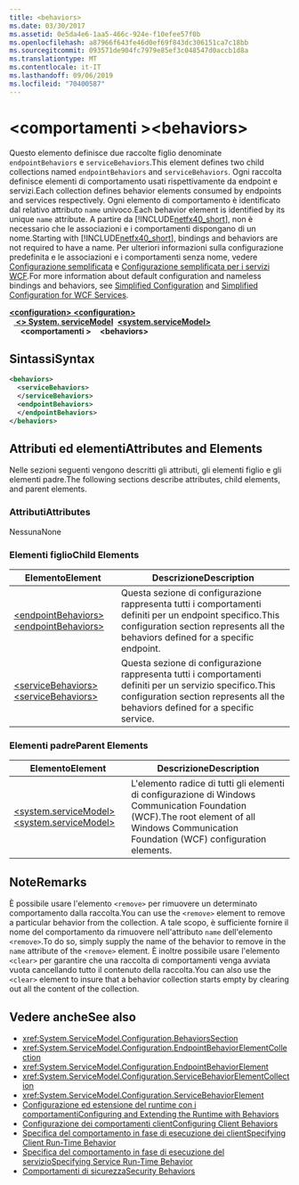 ```yaml
---
title: <behaviors>
ms.date: 03/30/2017
ms.assetid: 0e5da4e6-1aa5-466c-924e-f10efee57f0b
ms.openlocfilehash: a87966f643fe46d0ef69f843dc306151ca7c18bb
ms.sourcegitcommit: 093571de904fc7979e85ef3c048547d0accb1d8a
ms.translationtype: MT
ms.contentlocale: it-IT
ms.lasthandoff: 09/06/2019
ms.locfileid: "70400587"
---
```

# <a name="behaviors"></a><span data-ttu-id="979b9-101">\<comportamenti ></span><span class="sxs-lookup"><span data-stu-id="979b9-101">\<behaviors></span></span>
<span data-ttu-id="979b9-102">Questo elemento definisce due raccolte figlio denominate `endpointBehaviors` e `serviceBehaviors`.</span><span class="sxs-lookup"><span data-stu-id="979b9-102">This element defines two child collections named `endpointBehaviors` and `serviceBehaviors`.</span></span>  <span data-ttu-id="979b9-103">Ogni raccolta definisce elementi di comportamento usati rispettivamente da endpoint e servizi.</span><span class="sxs-lookup"><span data-stu-id="979b9-103">Each collection defines behavior elements consumed by endpoints and services respectively.</span></span> <span data-ttu-id="979b9-104">Ogni elemento di comportamento è identificato dal relativo attributo `name` univoco.</span><span class="sxs-lookup"><span data-stu-id="979b9-104">Each behavior element is identified by its unique `name` attribute.</span></span> <span data-ttu-id="979b9-105">A partire da [!INCLUDE[netfx40_short](../../../../../includes/netfx40-short-md.md)], non è necessario che le associazioni e i comportamenti dispongano di un nome.</span><span class="sxs-lookup"><span data-stu-id="979b9-105">Starting with [!INCLUDE[netfx40_short](../../../../../includes/netfx40-short-md.md)], bindings and behaviors are not required to have a name.</span></span> <span data-ttu-id="979b9-106">Per ulteriori informazioni sulla configurazione predefinita e le associazioni e i comportamenti senza nome, vedere [Configurazione semplificata](../../../wcf/simplified-configuration.md) e [Configurazione semplificata per i servizi WCF](../../../wcf/samples/simplified-configuration-for-wcf-services.md).</span><span class="sxs-lookup"><span data-stu-id="979b9-106">For more information about default configuration and nameless bindings and behaviors, see [Simplified Configuration](../../../wcf/simplified-configuration.md) and [Simplified Configuration for WCF Services](../../../wcf/samples/simplified-configuration-for-wcf-services.md).</span></span>  
  
<span data-ttu-id="979b9-107">[ **\<configuration>** ](../configuration-element.md)</span><span class="sxs-lookup"><span data-stu-id="979b9-107">[**\<configuration>**](../configuration-element.md)</span></span>\
<span data-ttu-id="979b9-108">&nbsp;&nbsp;[ **\<> System. serviceModel**](system-servicemodel.md)</span><span class="sxs-lookup"><span data-stu-id="979b9-108">&nbsp;&nbsp;[**\<system.serviceModel>**](system-servicemodel.md)</span></span>\
<span data-ttu-id="979b9-109">&nbsp;&nbsp;&nbsp;&nbsp; **\<comportamenti >**</span><span class="sxs-lookup"><span data-stu-id="979b9-109">&nbsp;&nbsp;&nbsp;&nbsp;**\<behaviors>**</span></span>  
  
## <a name="syntax"></a><span data-ttu-id="979b9-110">Sintassi</span><span class="sxs-lookup"><span data-stu-id="979b9-110">Syntax</span></span>  
  
```xml  
<behaviors>
  <serviceBehaviors>
  </serviceBehaviors>
  <endpointBehaviors>
  </endpointBehaviors>
</behaviors>
```  
  
## <a name="attributes-and-elements"></a><span data-ttu-id="979b9-111">Attributi ed elementi</span><span class="sxs-lookup"><span data-stu-id="979b9-111">Attributes and Elements</span></span>  
 <span data-ttu-id="979b9-112">Nelle sezioni seguenti vengono descritti gli attributi, gli elementi figlio e gli elementi padre.</span><span class="sxs-lookup"><span data-stu-id="979b9-112">The following sections describe attributes, child elements, and parent elements.</span></span>  
  
### <a name="attributes"></a><span data-ttu-id="979b9-113">Attributi</span><span class="sxs-lookup"><span data-stu-id="979b9-113">Attributes</span></span>  
 <span data-ttu-id="979b9-114">Nessuna</span><span class="sxs-lookup"><span data-stu-id="979b9-114">None</span></span>  
  
### <a name="child-elements"></a><span data-ttu-id="979b9-115">Elementi figlio</span><span class="sxs-lookup"><span data-stu-id="979b9-115">Child Elements</span></span>  
  
|<span data-ttu-id="979b9-116">Elemento</span><span class="sxs-lookup"><span data-stu-id="979b9-116">Element</span></span>|<span data-ttu-id="979b9-117">Descrizione</span><span class="sxs-lookup"><span data-stu-id="979b9-117">Description</span></span>|  
|-------------|-----------------|  
|[<span data-ttu-id="979b9-118">\<endpointBehaviors></span><span class="sxs-lookup"><span data-stu-id="979b9-118">\<endpointBehaviors></span></span>](endpointbehaviors.md)|<span data-ttu-id="979b9-119">Questa sezione di configurazione rappresenta tutti i comportamenti definiti per un endpoint specifico.</span><span class="sxs-lookup"><span data-stu-id="979b9-119">This configuration section represents all the behaviors defined for a specific endpoint.</span></span>|  
|[<span data-ttu-id="979b9-120">\<serviceBehaviors></span><span class="sxs-lookup"><span data-stu-id="979b9-120">\<serviceBehaviors></span></span>](servicebehaviors.md)|<span data-ttu-id="979b9-121">Questa sezione di configurazione rappresenta tutti i comportamenti definiti per un servizio specifico.</span><span class="sxs-lookup"><span data-stu-id="979b9-121">This configuration section represents all the behaviors defined for a specific service.</span></span>|  
  
### <a name="parent-elements"></a><span data-ttu-id="979b9-122">Elementi padre</span><span class="sxs-lookup"><span data-stu-id="979b9-122">Parent Elements</span></span>  
  
|<span data-ttu-id="979b9-123">Elemento</span><span class="sxs-lookup"><span data-stu-id="979b9-123">Element</span></span>|<span data-ttu-id="979b9-124">Descrizione</span><span class="sxs-lookup"><span data-stu-id="979b9-124">Description</span></span>|  
|-------------|-----------------|  
|[<span data-ttu-id="979b9-125">\<system.serviceModel></span><span class="sxs-lookup"><span data-stu-id="979b9-125">\<system.serviceModel></span></span>](system-servicemodel.md)|<span data-ttu-id="979b9-126">L'elemento radice di tutti gli elementi di configurazione di Windows Communication Foundation (WCF).</span><span class="sxs-lookup"><span data-stu-id="979b9-126">The root element of all Windows Communication Foundation (WCF) configuration elements.</span></span>|  
  
## <a name="remarks"></a><span data-ttu-id="979b9-127">Note</span><span class="sxs-lookup"><span data-stu-id="979b9-127">Remarks</span></span>  
 <span data-ttu-id="979b9-128">È possibile usare l'elemento `<remove>` per rimuovere un determinato comportamento dalla raccolta.</span><span class="sxs-lookup"><span data-stu-id="979b9-128">You can use the `<remove>` element to remove a particular behavior from the collection.</span></span> <span data-ttu-id="979b9-129">A tale scopo, è sufficiente fornire il nome del comportamento da rimuovere nell'attributo `name` dell'elemento `<remove>`.</span><span class="sxs-lookup"><span data-stu-id="979b9-129">To do so, simply supply the name of the behavior to remove in the `name` attribute of the `<remove>` element.</span></span>  <span data-ttu-id="979b9-130">È inoltre possibile usare l'elemento `<clear>` per garantire che una raccolta di comportamenti venga avviata vuota cancellando tutto il contenuto della raccolta.</span><span class="sxs-lookup"><span data-stu-id="979b9-130">You can also use the `<clear>` element to insure that a behavior collection starts empty by clearing out all the content of the collection.</span></span>  
  
## <a name="see-also"></a><span data-ttu-id="979b9-131">Vedere anche</span><span class="sxs-lookup"><span data-stu-id="979b9-131">See also</span></span>

- <xref:System.ServiceModel.Configuration.BehaviorsSection>
- <xref:System.ServiceModel.Configuration.EndpointBehaviorElementCollection>
- <xref:System.ServiceModel.Configuration.EndpointBehaviorElement>
- <xref:System.ServiceModel.Configuration.ServiceBehaviorElementCollection>
- <xref:System.ServiceModel.Configuration.ServiceBehaviorElement>
- [<span data-ttu-id="979b9-132">Configurazione ed estensione del runtime con i comportamenti</span><span class="sxs-lookup"><span data-stu-id="979b9-132">Configuring and Extending the Runtime with Behaviors</span></span>](../../../wcf/extending/configuring-and-extending-the-runtime-with-behaviors.md)
- [<span data-ttu-id="979b9-133">Configurazione dei comportamenti client</span><span class="sxs-lookup"><span data-stu-id="979b9-133">Configuring Client Behaviors</span></span>](../../../wcf/configuring-client-behaviors.md)
- [<span data-ttu-id="979b9-134">Specifica del comportamento in fase di esecuzione dei client</span><span class="sxs-lookup"><span data-stu-id="979b9-134">Specifying Client Run-Time Behavior</span></span>](../../../wcf/specifying-client-run-time-behavior.md)
- [<span data-ttu-id="979b9-135">Specifica del comportamento in fase di esecuzione del servizio</span><span class="sxs-lookup"><span data-stu-id="979b9-135">Specifying Service Run-Time Behavior</span></span>](../../../wcf/specifying-service-run-time-behavior.md)
- [<span data-ttu-id="979b9-136">Comportamenti di sicurezza</span><span class="sxs-lookup"><span data-stu-id="979b9-136">Security Behaviors</span></span>](../../../wcf/feature-details/security-behaviors-in-wcf.md)
